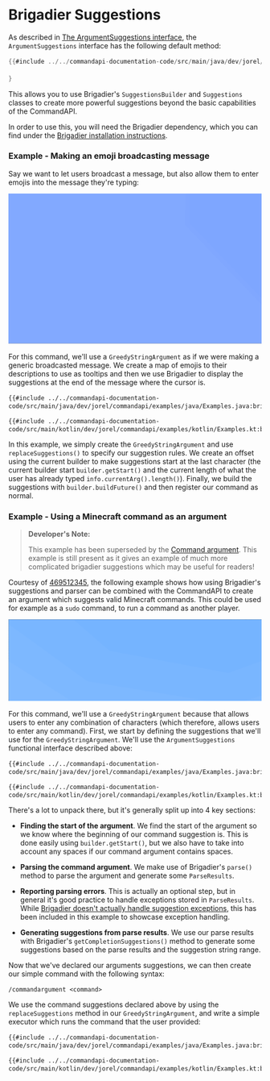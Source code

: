 # Brigadier Suggestions

As described in [The ArgumentSuggestions interface](./argumentsuggestions.md#the-argumentsuggestions-interface), the `ArgumentSuggestions` interface has the following default method:

```java
{{#include ../../commandapi-documentation-code/src/main/java/dev/jorel/commandapi/examples/java/Examples.java:brigadierSuggestions0}}

}
```

This allows you to use Brigadier's `SuggestionsBuilder` and `Suggestions` classes to create more powerful suggestions beyond the basic capabilities of the CommandAPI.

In order to use this, you will need the Brigadier dependency, which you can find under the [Brigadier installation instructions](https://github.com/Mojang/brigadier#installation).

<div class="example">

### Example - Making an emoji broadcasting message

Say we want to let users broadcast a message, but also allow them to enter emojis into the message they're typing:

![A gif showcasing a command where emojis are suggested when typing a message](./images/emojimsg.gif)

For this command, we'll use a `GreedyStringArgument` as if we were making a generic broadcasted message. We create a map of emojis to their descriptions to use as tooltips and then we use Brigadier to display the suggestions at the end of the message where the cursor is.

<div class="multi-pre">

```java,Java
{{#include ../../commandapi-documentation-code/src/main/java/dev/jorel/commandapi/examples/java/Examples.java:brigadierSuggestions1}}
```

```kotlin,Kotlin
{{#include ../../commandapi-documentation-code/src/main/kotlin/dev/jorel/commandapi/examples/kotlin/Examples.kt:brigadierSuggestions1}}
```

</div>

In this example, we simply create the `GreedyStringArgument` and use `replaceSuggestions()` to specify our suggestion rules. We create an offset using the current builder to make suggestions start at the last character (the current builder start `builder.getStart()` and the current length of what the user has already typed `info.currentArg().length()`). Finally, we build the suggestions with `builder.buildFuture()` and then register our command as normal.

</div>

<div class="example">

### Example - Using a Minecraft command as an argument

> **Developer's Note:**
>
> This example has been superseded by the [Command argument](./argument_command.md). This example is still present as it gives an example of much more complicated brigadier suggestions which may be useful for readers!

Courtesy of [469512345](https://github.com/469512345), the following example shows how using Brigadier's suggestions and parser can be combined with the CommandAPI to create an argument which suggests valid Minecraft commands. This could be used for example as a `sudo` command, to run a command as another player.

![A gif showcasing a command suggestion for the /give command](./images/commandargument.gif)

For this command, we'll use a `GreedyStringArgument` because that allows users to enter any combination of characters (which therefore, allows users to enter any command). First, we start by defining the suggestions that we'll use for the `GreedyStringArgument`. We'll use the `ArgumentSuggestions` functional interface described above:

<div class="multi-pre">

```java,Java
{{#include ../../commandapi-documentation-code/src/main/java/dev/jorel/commandapi/examples/java/Examples.java:brigadierSuggestions2}}
```

```kotlin,Kotlin
{{#include ../../commandapi-documentation-code/src/main/kotlin/dev/jorel/commandapi/examples/kotlin/Examples.kt:brigadierSuggestions2}}
```

</div>

There's a lot to unpack there, but it's generally split up into 4 key sections:

- **Finding the start of the argument**. We find the start of the argument so we know where the beginning of our command suggestion is. This is done easily using `builder.getStart()`, but we also have to take into account any spaces if our command argument contains spaces.

- **Parsing the command argument**. We make use of Brigadier's `parse()` method to parse the argument and generate some `ParseResults`.

- **Reporting parsing errors**. This is actually an optional step, but in general it's good practice to handle exceptions stored in `ParseResults`. While [Brigadier doesn't actually handle suggestion exceptions](https://github.com/Mojang/brigadier/blob/master/src/main/java/com/mojang/brigadier/CommandDispatcher.java#L599), this has been included in this example to showcase exception handling.

- **Generating suggestions from parse results**. We use our parse results with Brigadier's `getCompletionSuggestions()` method to generate some suggestions based on the parse results and the suggestion string range.

Now that we've declared our arguments suggestions, we can then create our simple command with the following syntax:

```mccmd
/commandargument <command>
```

We use the command suggestions declared above by using the `replaceSuggestions` method in our `GreedyStringArgument`, and write a simple executor which runs the command that the user provided:

<div class="multi-pre">

```java,Java
{{#include ../../commandapi-documentation-code/src/main/java/dev/jorel/commandapi/examples/java/Examples.java:brigadierSuggestions3}}
```

```kotlin,Kotlin
{{#include ../../commandapi-documentation-code/src/main/kotlin/dev/jorel/commandapi/examples/kotlin/Examples.kt:brigadierSuggestions3}}
```

</div>

</div>
